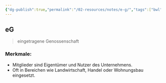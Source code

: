 ```yaml
---
{"dg-publish":true,"permalink":"/02-resources/notes/e-g/","tags":["bwl"],"noteIcon":"","updated":"2024-06-10T02:02:17.000+02:00"}
---
```


## eG 
> eingetragene Genossenschaft

### Merkmale:
- Mitglieder sind Eigentümer und Nutzer des Unternehmens.
- Oft in Bereichen wie Landwirtschaft, Handel oder Wohnungsbau eingesetzt.